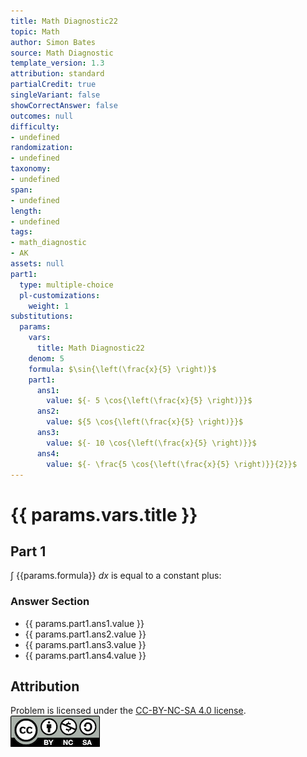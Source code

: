 ```yaml
---
title: Math Diagnostic22
topic: Math
author: Simon Bates
source: Math Diagnostic
template_version: 1.3
attribution: standard
partialCredit: true
singleVariant: false
showCorrectAnswer: false
outcomes: null
difficulty:
- undefined
randomization:
- undefined
taxonomy:
- undefined
span:
- undefined
length:
- undefined
tags:
- math_diagnostic
- AK
assets: null
part1:
  type: multiple-choice
  pl-customizations:
    weight: 1
substitutions:
  params:
    vars:
      title: Math Diagnostic22
    denom: 5
    formula: $\sin{\left(\frac{x}{5} \right)}$
    part1:
      ans1:
        value: ${- 5 \cos{\left(\frac{x}{5} \right)}}$
      ans2:
        value: ${5 \cos{\left(\frac{x}{5} \right)}}$
      ans3:
        value: ${- 10 \cos{\left(\frac{x}{5} \right)}}$
      ans4:
        value: ${- \frac{5 \cos{\left(\frac{x}{5} \right)}}{2}}$
---
```

# {{ params.vars.title }}

## Part 1

$\int$ {{params.formula}} $dx$ is equal to a constant plus:

### Answer Section

- {{ params.part1.ans1.value }}
- {{ params.part1.ans2.value }}
- {{ params.part1.ans3.value }}
- {{ params.part1.ans4.value }}

## Attribution

Problem is licensed under the [CC-BY-NC-SA 4.0 license](https://creativecommons.org/licenses/by-nc-sa/4.0/).<br> ![The Creative Commons 4.0 license requiring attribution-BY, non-commercial-NC, and share-alike-SA license.](https://raw.githubusercontent.com/firasm/bits/master/by-nc-sa.png)